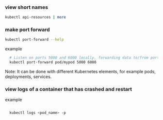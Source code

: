 ### view short names
```bash
kubectl api-resources | more
```
### make port forward
```bash
kubectl port-forward --help
```
example
```bash
  # Listen on ports 5000 and 6000 locally, forwarding data to/from ports 5000 and 6000 in the pod
  kubectl port-forward pod/mypod 5000 6000
```
Note: It can be done with different Kubernetes elements, for example pods, deployments, services.

### view logs of a container that has crashed and restart
example
```bash

  kubectl logs <pod_name> -p
```